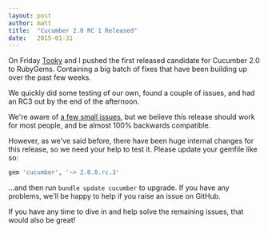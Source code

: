 ```yaml
---
layout: post
author: matt
title:  "Cucumber 2.0 RC 1 Released"
date:   2015-01-31
---
```


On Friday [Tooky](http://tooky.co.uk/) and I pushed the first released candidate for Cucumber 2.0 to RubyGems. Containing a big batch of fixes that have been
building up over the past few weeks.

We quickly did some testing of our own, found a couple of issues, and had an RC3 out by the end of the afternoon.

We're aware of [a few small issues](https://github.com/cucumber/cucumber/issues?q=is%3Aopen+is%3Aissue+milestone%3A2.0), but we believe this release should work for most people, and be almost 100% backwards compatible.

However, as we've said before, there have been huge internal changes for this release, so we need your help to test it. Please update your gemfile like so:

```ruby
gem 'cucumber', '~> 2.0.0.rc.3'
```

...and then run `bundle update cucumber` to upgrade. If you have any problems, we'll be happy to help if you raise an issue on GitHub.

If you have any time to dive in and help solve the remaining issues, that would also be great!
